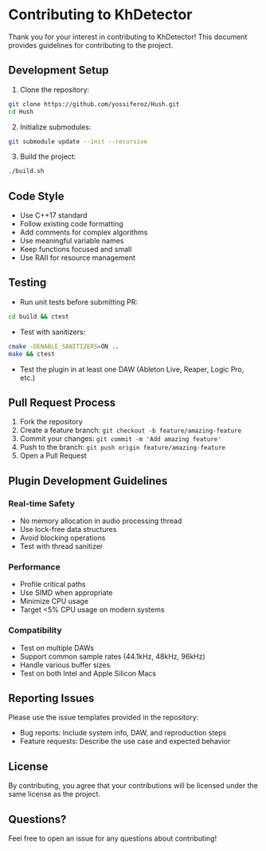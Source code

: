 # Contributing to KhDetector

Thank you for your interest in contributing to KhDetector! This document provides guidelines for contributing to the project.

## Development Setup

1. Clone the repository:
```bash
git clone https://github.com/yossiferoz/Hush.git
cd Hush
```

2. Initialize submodules:
```bash
git submodule update --init --recursive
```

3. Build the project:
```bash
./build.sh
```

## Code Style

- Use C++17 standard
- Follow existing code formatting
- Add comments for complex algorithms
- Use meaningful variable names
- Keep functions focused and small
- Use RAII for resource management

## Testing

- Run unit tests before submitting PR:
```bash
cd build && ctest
```

- Test with sanitizers:
```bash
cmake -DENABLE_SANITIZERS=ON ..
make && ctest
```

- Test the plugin in at least one DAW (Ableton Live, Reaper, Logic Pro, etc.)

## Pull Request Process

1. Fork the repository
2. Create a feature branch: `git checkout -b feature/amazing-feature`
3. Commit your changes: `git commit -m 'Add amazing feature'`
4. Push to the branch: `git push origin feature/amazing-feature`
5. Open a Pull Request

## Plugin Development Guidelines

### Real-time Safety
- No memory allocation in audio processing thread
- Use lock-free data structures
- Avoid blocking operations
- Test with thread sanitizer

### Performance
- Profile critical paths
- Use SIMD when appropriate
- Minimize CPU usage
- Target <5% CPU usage on modern systems

### Compatibility
- Test on multiple DAWs
- Support common sample rates (44.1kHz, 48kHz, 96kHz)
- Handle various buffer sizes
- Test on both Intel and Apple Silicon Macs

## Reporting Issues

Please use the issue templates provided in the repository:
- Bug reports: Include system info, DAW, and reproduction steps
- Feature requests: Describe the use case and expected behavior

## License

By contributing, you agree that your contributions will be licensed under the same license as the project.

## Questions?

Feel free to open an issue for any questions about contributing! 
